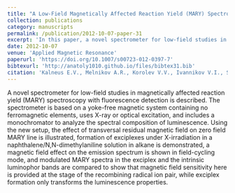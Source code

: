 ```yaml
---
title: "A Low-Field Magnetically Affected Reaction Yield (MARY) Spectrometer with Spectral Fluorescence Resolution"
collection: publications
category: manuscripts
permalink: /publication/2012-10-07-paper-31
excerpt: 'In this paper, a novel spectrometer for low-field studies in magnetically affected reaction yield (MARY) spectroscopy with fluorescence detection is described'
date: 2012-10-07
venue: 'Applied Magnetic Resonance'
paperurl: 'https://doi.org/10.1007/s00723-012-0397-7'
bibtexurl: 'http://anatoly1010.github.io/files/bibtex31.bib'
citation: 'Kalneus E.V., Melnikov A.R., Korolev V.V., Ivannikov V.I., Stass D.V. &quot;A Low-Field Magnetically Affected Reaction Yield (MARY) Spectrometer with Spectral Fluorescence Resolution&quot; <i>Appl. Magn. Res.</i> 2013. 44(1). P. 81-96.'
---
```

A novel spectrometer for low-field studies in magnetically affected reaction yield (MARY) spectroscopy with fluorescence detection is described. The spectrometer is based on a yoke-free magnetic system containing no ferromagnetic elements, uses X-ray or optical excitation, and includes a monochromator to analyze the spectral composition of luminescence. Using the new setup, the effect of transversal residual magnetic field on zero field MARY line is illustrated, formation of exciplexes under X-irradiation in a naphthalene/N,N-dimethylaniline solution in alkane is demonstrated, a magnetic field effect on the emission spectrum is shown in field-cycling mode, and modulated MARY spectra in the exciplex and the intrinsic luminophor bands are compared to show that magnetic field sensitivity here is provided at the stage of the recombining radical ion pair, while exciplex formation only transforms the luminescence properties.